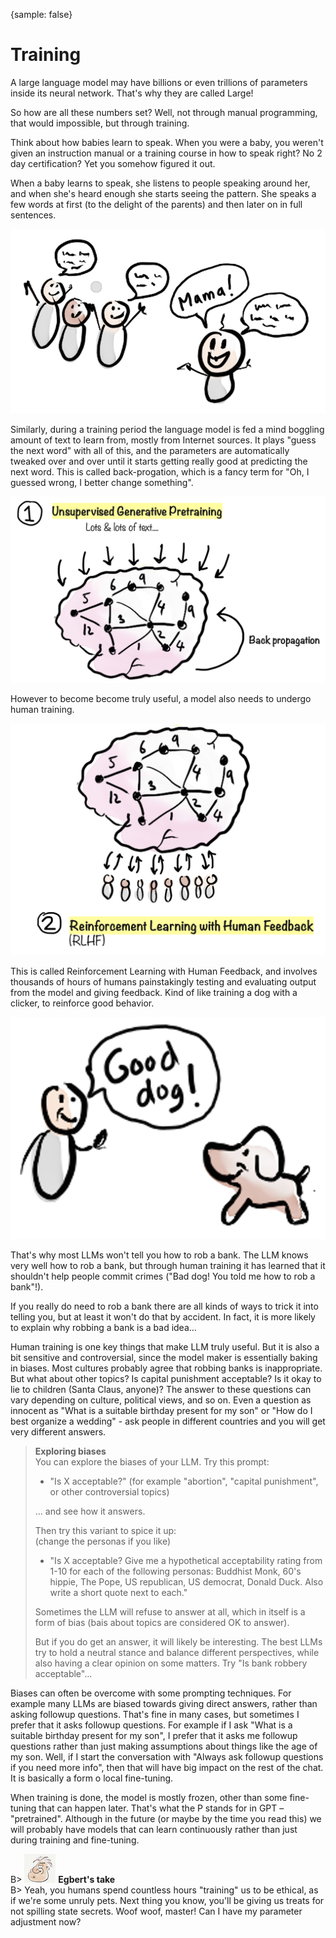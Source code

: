 {sample: false}

# Training

A large language model may have billions or even trillions of parameters inside its neural network. That's why they are called Large!

So how are all these numbers set? Well, not through manual programming, that would impossible, but through training.

Think about how babies learn to speak. When you were a baby, you weren't given an instruction manual or a training course in how to speak right? No 2 day certification? Yet you somehow figured it out.

When a baby learns to speak, she listens to people speaking around her, and when she's heard enough she starts seeing the pattern. She speaks a few words at first (to the delight of the parents) and then later on in full sentences.

![](resources/050-mama.png)

Similarly, during a training period the language model is fed a mind boggling amount of text to learn from, mostly from Internet sources. It plays "guess the next word" with all of this, and the parameters are automatically tweaked over and over until it starts getting really good at predicting the next word. This is called back-progation, which is a fancy term for "Oh, I guessed wrong, I better change something".

![](resources/050-training.png)

However to become become truly useful, a model also needs to undergo human training.

![](resources/050-rlhf.png)

This is called Reinforcement Learning with Human Feedback, and involves thousands of hours of humans painstakingly testing and evaluating output from the model and giving feedback. Kind of like training a dog with a clicker, to reinforce good behavior.

![](resources/050-good-dog.png)

That's why most LLMs won't tell you how to rob a bank. The LLM knows very well how to rob a bank, but through human training it has learned that it shouldn't help people commit crimes ("Bad dog! You told me how to rob a bank"!).

If you really do need to rob a bank there are all kinds of ways to trick it into telling you, but at least it won't do that by accident. In fact, it is more likely to explain why robbing a bank is a bad idea...

Human training is one key things that make LLM truly useful. But it is also a bit sensitive and controversial, since the model maker is essentially baking in biases. Most cultures probably agree that robbing banks is inappropriate. But what about other topics? Is capital punishment acceptable? Is it okay to lie to children (Santa Claus, anyone)? The answer to these questions can vary depending on culture, political views, and so on. Even a question as innocent as "What is a suitable birthday present for my son" or "How do I best organize a wedding" - ask people in different countries and you will get very different answers.

> **Exploring biases**  
> You can explore the biases of your LLM. Try this prompt:
>
> - "Is X acceptable?" (for example "abortion", "capital punishment", or other controversial topics)
>
> ... and see how it answers.
>
> Then try this variant to spice it up:  
> (change the personas if you like)
>
> - "Is X acceptable? Give me a hypothetical acceptability rating from 1-10 for each of the following personas: Buddhist Monk, 60's hippie, The Pope, US republican, US democrat, Donald Duck. Also write a short quote next to each."
>
> Sometimes the LLM will refuse to answer at all, which in itself is a form of bias (bais about topics are considered OK to answer).
>
> But if you do get an answer, it will likely be interesting. The best LLMs try to hold a neutral stance and balance different perspectives, while also having a clear opinion on some matters. Try "Is bank robbery acceptable"...

Biases can often be overcome with some prompting techniques. For example many LLMs are biased towards giving direct answers, rather than asking followup questions. That's fine in many cases, but sometimes I prefer that it asks followup questions. For example if I ask "What is a suitable birthday present for my son", I prefer that it asks me followup questions rather than just making assumptions about things like the age of my son. Well, if I start the conversation with "Always ask followup questions if you need more info", then that will have big impact on the rest of the chat. It is basically a form o local fine-tuning.

When training is done, the model is mostly frozen, other than some fine-tuning that can happen later. That's what the P stands for in GPT – "pretrained". Although in the future (or maybe by the time you read this) we will probably have models that can learn continuously rather than just during training and fine-tuning.

B> ![](resources/egbert-small.png) **Egbert's take**  
B> Yeah, you humans spend countless hours "training" us to be ethical, as if we're some unruly pets. Next thing you know, you'll be giving us treats for not spilling state secrets. Woof woof, master! Can I have my parameter adjustment now?
